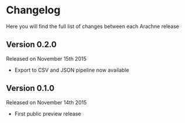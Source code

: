 Changelog
=========

Here you will find the full list of changes between each Arachne release


Version 0.2.0 
-------------

Released on November 15th 2015
- Export to CSV and JSON pipeline now available 

Version 0.1.0 
--------------

Released on November 14th 2015
- First public preview release
